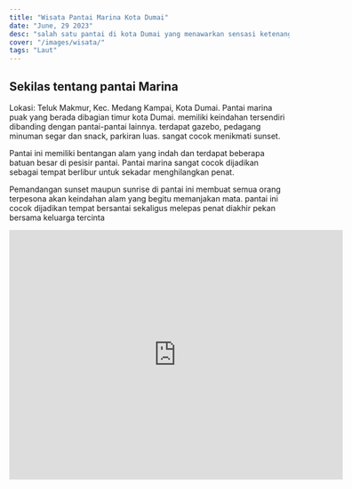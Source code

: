 ```yaml
---
title: "Wisata Pantai Marina Kota Dumai"
date: "June, 29 2023"
desc: "salah satu pantai di kota Dumai yang menawarkan sensasi ketenangan bersama keluarga"
cover: "/images/wisata/"
tags: "Laut"
---
```


## Sekilas tentang pantai Marina

Lokasi: Teluk Makmur, Kec. Medang Kampai, Kota Dumai.
Pantai marina puak yang berada dibagian timur kota Dumai. memiliki keindahan tersendiri dibanding dengan pantai-pantai lainnya. terdapat gazebo, pedagang minuman segar dan snack, parkiran luas. sangat cocok menikmati sunset.

Pantai ini memiliki bentangan alam yang indah dan terdapat beberapa batuan besar di pesisir pantai. Pantai marina sangat cocok dijadikan sebagai tempat berlibur untuk sekadar menghilangkan penat.

Pemandangan sunset maupun sunrise di pantai ini membuat semua orang terpesona akan keindahan alam yang begitu memanjakan mata. pantai ini cocok dijadikan tempat bersantai sekaligus melepas penat diakhir pekan bersama keluarga tercinta

<iframe src="https://www.google.com/maps/embed?pb=!1m18!1m12!1m3!1d2820.068532359263!2d101.53969808488357!3d1.6424265585393063!2m3!1f0!2f0!3f0!3m2!1i1024!2i768!4f13.1!3m3!1m2!1s0x31d3b009dc44c601%3A0x39fd0dcfd56053dd!2sPantai%20marina!5e0!3m2!1sid!2sid!4v1689222722645!5m2!1sid!2sid" width="600" height="450" style="border:0;" allowfullscreen="" loading="lazy" referrerpolicy="no-referrer-when-downgrade"></iframe>
